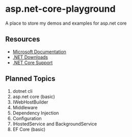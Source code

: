 # asp.net-core-playground
A place to store my demos and examples for asp.net core

## Resources

- [Microsoft Documentation](https://docs.microsoft.com/en-us/)
- [.NET Downloads](https://www.microsoft.com/net/download)
- [.NET Core Support](https://www.microsoft.com/net/support/policy)

## Planned Topics

1. dotnet cli
2. asp.net core (basic)
3. IWebHostBuilder
4. Middleware
5. Dependency Injection
6. Configuration
7. IHostedService and BackgroundService
8. EF Core (basic)
